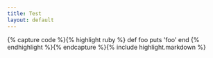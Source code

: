 ```yaml
---
title: Test
layout: default
---
```

{% capture code %}{% highlight ruby %}
def foo
  puts 'foo'
end
{% endhighlight %}{% endcapture %}{% include highlight.markdown %}
